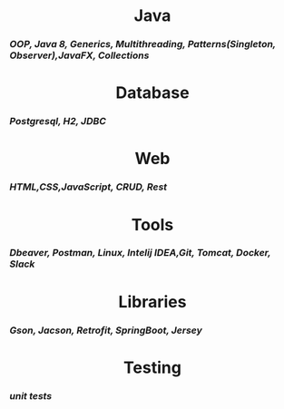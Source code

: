 <h1 align="center">Java</h1>
<h3>
  <em>
  OOP, Java 8, Generics, Multithreading, Patterns(Singleton, Observer),JavaFX, Collections
  </em>
</h3>
<h1 align="center">Database</h1>
<h3>
  <em>
  Postgresql, H2, JDBC
  </em>
</h3>
<h1 align="center">Web</h1>
<h3>
  <em>
  HTML,CSS,JavaScript, CRUD, Rest
  </em>
</h3>
<h1 align="center">Tools</h1>
<h3>
  <em>
  Dbeaver, Postman, Linux, Intelij IDEA,Git, Tomcat, Docker, Slack
  </em>
</h3>
<h1 align="center">Libraries</h1>
<h3>
  <em>
  Gson, Jacson, Retrofit, SpringBoot, Jersey
  </em>
</h3>
<h1 align="center">Testing</h1>
<h3>
  <em>
  unit tests
  </em>
</h3>

